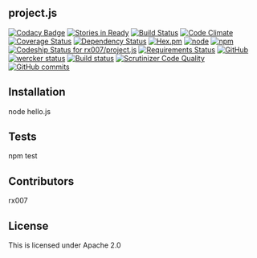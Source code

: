 
## project.js

[![Codacy Badge](https://img.shields.io/codacy/e27821fb6289410b8f58338c7e0bc686.svg)](https://www.codacy.com/public/rx007/project.js)
[![Stories in Ready](https://badge.waffle.io/rx007/project.js.png?label=ready&title=Ready)](https://waffle.io/rx007/project.js)
[![Build Status](https://travis-ci.org/rx007/project.js.svg?branch=master)](https://travis-ci.org/rx007/project.js)
[![Code Climate](https://codeclimate.com/github/rx007/project.js/badges/gpa.svg)](https://codeclimate.com/github/rx007/project.js)
[![Coverage Status](https://codeclimate.com/github/rx007/project.js/badges/coverage.svg)](https://coveralls.io/r/rx007/project.js)
[![Dependency Status](https://www.versioneye.com/user/projects/54846fbb3f594e41bd000160/badge.svg)](https://www.versioneye.com/user/projects/54846fbb3f594e41bd000160)
[![Hex.pm](http://img.shields.io/hexpm/l/plug.svg)](http://www.apache.org/licenses/LICENSE-2.0)
[![node](http://img.shields.io/node/v/gh-badges.svg)]()
[![npm](http://img.shields.io/npm/v/npm.svg)]()
[ ![Codeship Status for rx007/project.js](http://img.shields.io/codeship/d6c1ddd0-16a3-0132-5f85-2e35c05e22b1.svg)](https://codeship.com/projects/51841)
[![Requirements Status](https://requires.io/github/rx007/project.js/requirements.svg?branch=master)](https://requires.io/github/rx007/project.js/requirements/?branch=master)
[![GitHub](http://img.shields.io/github/issues/badges/shields.svg)]()
[![wercker status](http://img.shields.io/wercker/ci/54330318b4ce963d50020750.svg "wercker status")](https://app.wercker.com/project/bykey/2ebcdcd5ee661cef5ee56f0307872ab8)
[![Build status](http://img.shields.io/appveyor/ci/gruntjs/grunt.svg)](https://ci.appveyor.com/project/rx007/project-js)
[![Scrutinizer Code Quality](https://scrutinizer-ci.com/g/rx007/project.js/badges/quality-score.png?b=master)](https://scrutinizer-ci.com/g/rx007/project.js/?branch=master)
[![GitHub commits](https://img.shields.io/github/commits-since/SubtitleEdit/subtitleedit/3.4.7.svg?maxAge=2592000)]()

## Installation

node hello.js


## Tests

npm test

## Contributors

rx007

## License

This is licensed under Apache 2.0
